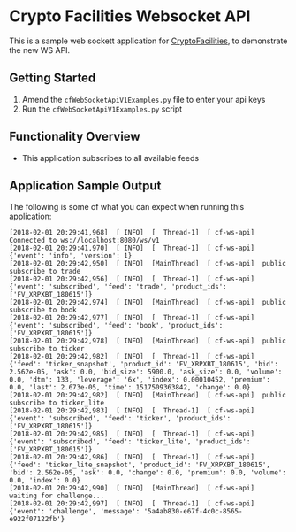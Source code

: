 Crypto Facilities Websocket API
===============================

This is a sample web sockett application for [CryptoFacilities](https://www.cryptofacilities.com/), to demonstrate
the new WS API.


Getting Started
---------------

1. Amend the `cfWebSocketApiV1Examples.py` file to enter your api keys
1. Run the `cfWebSocketApiV1Examples.py` script

Functionality Overview
----------------------

* This application subscribes to all available feeds


Application Sample Output
-------------------------

The following is some of what you can expect when running this application:

```
[2018-02-01 20:29:41,968]  [ INFO]  [  Thread-1]  [ cf-ws-api]  Connected to ws://localhost:8080/ws/v1
[2018-02-01 20:29:41,970]  [ INFO]  [  Thread-1]  [ cf-ws-api]  {'event': 'info', 'version': 1}
[2018-02-01 20:29:42,950]  [ INFO]  [MainThread]  [ cf-ws-api]  public subscribe to trade
[2018-02-01 20:29:42,956]  [ INFO]  [  Thread-1]  [ cf-ws-api]  {'event': 'subscribed', 'feed': 'trade', 'product_ids': ['FV_XRPXBT_180615']}
[2018-02-01 20:29:42,974]  [ INFO]  [MainThread]  [ cf-ws-api]  public subscribe to book
[2018-02-01 20:29:42,977]  [ INFO]  [  Thread-1]  [ cf-ws-api]  {'event': 'subscribed', 'feed': 'book', 'product_ids': ['FV_XRPXBT_180615']}
[2018-02-01 20:29:42,978]  [ INFO]  [MainThread]  [ cf-ws-api]  public subscribe to ticker
[2018-02-01 20:29:42,982]  [ INFO]  [  Thread-1]  [ cf-ws-api]  {'feed': 'ticker_snapshot', 'product_id': 'FV_XRPXBT_180615', 'bid': 2.562e-05, 'ask': 0.0, 'bid_size': 5900.0, 'ask_size': 0.0, 'volume': 0.0, 'dtm': 133, 'leverage': '6x', 'index': 0.00010452, 'premium': 0.0, 'last': 2.673e-05, 'time': 1517509363842, 'change': 0.0}
[2018-02-01 20:29:42,982]  [ INFO]  [MainThread]  [ cf-ws-api]  public subscribe to ticker_lite
[2018-02-01 20:29:42,983]  [ INFO]  [  Thread-1]  [ cf-ws-api]  {'event': 'subscribed', 'feed': 'ticker', 'product_ids': ['FV_XRPXBT_180615']}
[2018-02-01 20:29:42,985]  [ INFO]  [  Thread-1]  [ cf-ws-api]  {'event': 'subscribed', 'feed': 'ticker_lite', 'product_ids': ['FV_XRPXBT_180615']}
[2018-02-01 20:29:42,986]  [ INFO]  [  Thread-1]  [ cf-ws-api]  {'feed': 'ticker_lite_snapshot', 'product_id': 'FV_XRPXBT_180615', 'bid': 2.562e-05, 'ask': 0.0, 'change': 0.0, 'premium': 0.0, 'volume': 0.0, 'index': 0.0}
[2018-02-01 20:29:42,990]  [ INFO]  [MainThread]  [ cf-ws-api]  waiting for challenge...
[2018-02-01 20:29:42,997]  [ INFO]  [  Thread-1]  [ cf-ws-api]  {'event': 'challenge', 'message': '5a4ab830-e67f-4c0c-8565-e922f07122fb'}
```